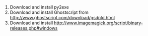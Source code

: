 1. Download and install py2exe
2. Download and install Ghostscript from http://www.ghostscript.com/download/gsdnld.html
3. Download and install http://www.imagemagick.org/script/binary-releases.php#windows
